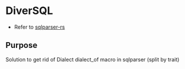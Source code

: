 # DiverSQL

- Refer to [sqlparser-rs](https://github.com/sqlparser-rs/sqlparser-rs)

## Purpose

Solution to get rid of Dialect dialect_of macro in sqlparser (split by trait)
